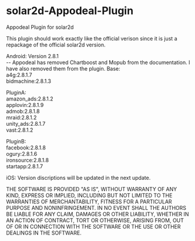 # solar2d-Appodeal-Plugin
Appodeal Plugin for solar2d

This plugin should work exactly like the official verison since it is just a repackage of the official solar2d version.   

Android: Version 2.8.1   
-- Appodeal has removed Chartboost and Mopub from the documentation. I have also removed them from the plugin.
Base:   
    a4g:2.8.1.7   
    bidmachine:2.8.1.3   

PluginA:   
    amazon_ads:2.8.1.2   
    applovin:2.8.1.9   
    admob:2.8.1.8   
    mraid:2.8.1.2   
    unity_ads:2.8.1.7   
    vast:2.8.1.2    

PluginB:   
    facebook:2.8.1.8   
    ogury:2.8.1.6   
    ironsource:2.8.1.8   
    startapp:2.8.1.7    

iOS: Version discriptions will be updated in the next update.

 
THE SOFTWARE IS PROVIDED "AS IS", WITHOUT WARRANTY OF ANY KIND, EXPRESS OR
IMPLIED, INCLUDING BUT NOT LIMITED TO THE WARRANTIES OF MERCHANTABILITY,
FITNESS FOR A PARTICULAR PURPOSE AND NONINFRINGEMENT. IN NO EVENT SHALL THE
AUTHORS BE LIABLE FOR ANY CLAIM, DAMAGES OR OTHER
LIABILITY, WHETHER IN AN ACTION OF CONTRACT, TORT OR OTHERWISE, ARISING FROM,
OUT OF OR IN CONNECTION WITH THE SOFTWARE OR THE USE OR OTHER DEALINGS IN THE
SOFTWARE.
